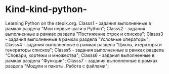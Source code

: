 # Kind-kind-python-
Learning Python on the stepik.org.
Classs1 - задания выполненные в рамках раздела "Мои первые шаги в Python";
Classs2 - задания выполненные в рамках раздела "Постижение строк и списков"; 
Classs3 - задания выполненные в рамках раздела "Условные операторы";
Classs4 - задания выполненные в рамках раздела "Циклы, итераторы и генераторы списков";
Classs5 - задания выполненные в рамках раздела "Словари, кортежи и множества";
Classs6 - задания выполненные в рамках раздела "Функции";
Classs7 - задания выполненные в рамках раздела "Модули и пакеты. Работа с файлами";
